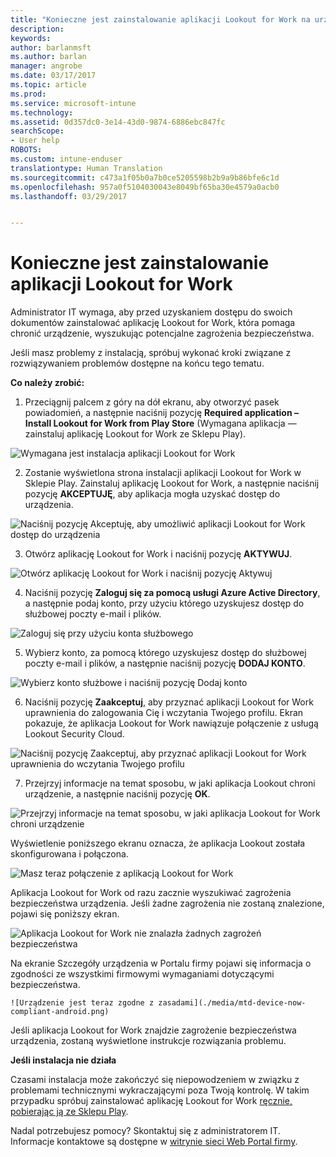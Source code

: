 ```yaml
---
title: "Konieczne jest zainstalowanie aplikacji Lookout for Work na urządzeniu z systemem Android | Microsoft Docs"
description: 
keywords: 
author: barlanmsft
ms.author: barlan
manager: angrobe
ms.date: 03/17/2017
ms.topic: article
ms.prod: 
ms.service: microsoft-intune
ms.technology: 
ms.assetid: 0d357dc0-3e14-43d0-9874-6886ebc847fc
searchScope:
- User help
ROBOTS: 
ms.custom: intune-enduser
translationtype: Human Translation
ms.sourcegitcommit: c473a1f05b0a7b0ce5205598b2b9a9b86bfe6c1d
ms.openlocfilehash: 957a0f5104030043e8049bf65ba30e4579a0acb0
ms.lasthandoff: 03/29/2017


---
```


# <a name="you-need-to-install-lookout-for-work"></a>Konieczne jest zainstalowanie aplikacji Lookout for Work

Administrator IT wymaga, aby przed uzyskaniem dostępu do swoich dokumentów zainstalować aplikację Lookout for Work, która pomaga chronić urządzenie, wyszukując potencjalne zagrożenia bezpieczeństwa.

Jeśli masz problemy z instalacją, spróbuj wykonać kroki związane z rozwiązywaniem problemów dostępne na końcu tego tematu.

**Co należy zrobić:**

1.    Przeciągnij palcem z góry na dół ekranu, aby otworzyć pasek powiadomień, a następnie naciśnij pozycję **Required application – Install Lookout for Work from Play Store** (Wymagana aplikacja — zainstaluj aplikację Lookout for Work ze Sklepu Play).

  ![Wymagana jest instalacja aplikacji Lookout for Work](./media/lookout-required-app-install-android.png)

2.    Zostanie wyświetlona strona instalacji aplikacji Lookout for Work w Sklepie Play. Zainstaluj aplikację Lookout for Work, a następnie naciśnij pozycję **AKCEPTUJĘ**, aby aplikacja mogła uzyskać dostęp do urządzenia.

  ![Naciśnij pozycję Akceptuję, aby umożliwić aplikacji Lookout for Work dostęp do urządzenia](./media/lookout-accept-store-permissions-android.png)

3. Otwórz aplikację Lookout for Work i naciśnij pozycję **AKTYWUJ**.

  ![Otwórz aplikację Lookout for Work i naciśnij pozycję Aktywuj](./media/lookout-activate-button-android.png)

4. Naciśnij pozycję **Zaloguj się za pomocą usługi Azure Active Directory**, a następnie podaj konto, przy użyciu którego uzyskujesz dostęp do służbowej poczty e-mail i plików.

  ![Zaloguj się przy użyciu konta służbowego](./media/lookout-sign-in-azure-android.png)

5. Wybierz konto, za pomocą którego uzyskujesz dostęp do służbowej poczty e-mail i plików, a następnie naciśnij pozycję **DODAJ KONTO**.

  ![Wybierz konto służbowe i naciśnij pozycję Dodaj konto](./media/lookout-pick-account-android.png)

6. Naciśnij pozycję **Zaakceptuj**, aby przyznać aplikacji Lookout for Work uprawnienia do zalogowania Cię i wczytania Twojego profilu. Ekran pokazuje, że aplikacja Lookout for Work nawiązuje połączenie z usługą Lookout Security Cloud.

  ![Naciśnij pozycję Zaakceptuj, aby przyznać aplikacji Lookout for Work uprawnienia do wczytania Twojego profilu](./media/lookout-needs-permission-to-view-profile-android.png)

7. Przejrzyj informacje na temat sposobu, w jaki aplikacja Lookout chroni urządzenie, a następnie naciśnij pozycję **OK**.

  ![Przejrzyj informacje na temat sposobu, w jaki aplikacja Lookout for Work chroni urządzenie](./media/lookout-how-it-protects-your-device-android.png)

  Wyświetlenie poniższego ekranu oznacza, że aplikacja Lookout została skonfigurowana i połączona.

  ![Masz teraz połączenie z aplikacją Lookout for Work](./media/lookout-you-are-now-connected-android.png)

  Aplikacja Lookout for Work od razu zacznie wyszukiwać zagrożenia bezpieczeństwa urządzenia. Jeśli żadne zagrożenia nie zostaną znalezione, pojawi się poniższy ekran.

  ![Aplikacja Lookout for Work nie znalazła żadnych zagrożeń bezpieczeństwa](./media/lookout-scan-no-threats-found-android.png)

  Na ekranie Szczegóły urządzenia w Portalu firmy pojawi się informacja o zgodności ze wszystkimi firmowymi wymaganiami dotyczącymi bezpieczeństwa.

    ![Urządzenie jest teraz zgodne z zasadami](./media/mtd-device-now-compliant-android.png)

  Jeśli aplikacja Lookout for Work znajdzie zagrożenie bezpieczeństwa urządzenia, zostaną wyświetlone instrukcje rozwiązania problemu.

**Jeśli instalacja nie działa**

Czasami instalacja może zakończyć się niepowodzeniem w związku z problemami technicznymi wykraczającymi poza Twoją kontrolę. W takim przypadku spróbuj zainstalować aplikację Lookout for Work [ręcznie, pobierając ją ze Sklepu Play](https://play.google.com/store/apps/details?id=com.lookout.enterprise).

Nadal potrzebujesz pomocy? Skontaktuj się z administratorem IT. Informacje kontaktowe są dostępne w [witrynie sieci Web Portal firmy](http://portal.manage.microsoft.com).


